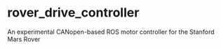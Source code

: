 # rover_drive_controller
An experimental CANopen-based ROS motor controller for the Stanford Mars Rover
